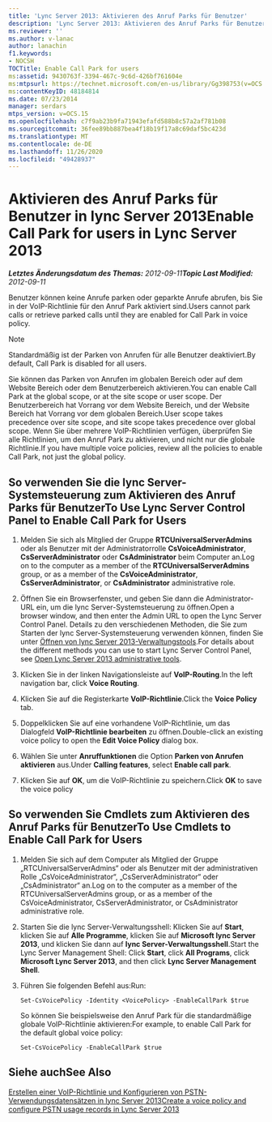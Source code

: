 ```yaml
---
title: 'Lync Server 2013: Aktivieren des Anruf Parks für Benutzer'
description: 'Lync Server 2013: Aktivieren des Anruf Parks für Benutzer.'
ms.reviewer: ''
ms.author: v-lanac
author: lanachin
f1.keywords:
- NOCSH
TOCTitle: Enable Call Park for users
ms:assetid: 9430763f-3394-467c-9c6d-426bf761604e
ms:mtpsurl: https://technet.microsoft.com/en-us/library/Gg398753(v=OCS.15)
ms:contentKeyID: 48184814
ms.date: 07/23/2014
manager: serdars
mtps_version: v=OCS.15
ms.openlocfilehash: c7f9ab23b9fa71943efafd588b8c57a2af781b08
ms.sourcegitcommit: 36fee89bb887bea4f18b19f17a8c69daf5bc423d
ms.translationtype: MT
ms.contentlocale: de-DE
ms.lasthandoff: 11/26/2020
ms.locfileid: "49428937"
---
```

# <a name="enable-call-park-for-users-in-lync-server-2013"></a><span data-ttu-id="99733-103">Aktivieren des Anruf Parks für Benutzer in lync Server 2013</span><span class="sxs-lookup"><span data-stu-id="99733-103">Enable Call Park for users in Lync Server 2013</span></span>

<div data-xmlns="http://www.w3.org/1999/xhtml">

<div class="topic" data-xmlns="http://www.w3.org/1999/xhtml" data-msxsl="urn:schemas-microsoft-com:xslt" data-cs="https://msdn.microsoft.com/">

<div data-asp="https://msdn2.microsoft.com/asp">



</div>

<div id="mainSection">

<div id="mainBody"><span data-ttu-id="99733-104">

<span> </span></span><span class="sxs-lookup"><span data-stu-id="99733-104">

<span> </span></span></span>

<span data-ttu-id="99733-105">_**Letztes Änderungsdatum des Themas:** 2012-09-11_</span><span class="sxs-lookup"><span data-stu-id="99733-105">_**Topic Last Modified:** 2012-09-11_</span></span>

<span data-ttu-id="99733-106">Benutzer können keine Anrufe parken oder geparkte Anrufe abrufen, bis Sie in der VoIP-Richtlinie für den Anruf Park aktiviert sind.</span><span class="sxs-lookup"><span data-stu-id="99733-106">Users cannot park calls or retrieve parked calls until they are enabled for Call Park in voice policy.</span></span>

<div>


> [!NOTE]  
> <span data-ttu-id="99733-107">Standardmäßig ist der Parken von Anrufen für alle Benutzer deaktiviert.</span><span class="sxs-lookup"><span data-stu-id="99733-107">By default, Call Park is disabled for all users.</span></span>



</div>

<span data-ttu-id="99733-108">Sie können das Parken von Anrufen im globalen Bereich oder auf dem Website Bereich oder dem Benutzerbereich aktivieren.</span><span class="sxs-lookup"><span data-stu-id="99733-108">You can enable Call Park at the global scope, or at the site scope or user scope.</span></span> <span data-ttu-id="99733-109">Der Benutzerbereich hat Vorrang vor dem Website Bereich, und der Website Bereich hat Vorrang vor dem globalen Bereich.</span><span class="sxs-lookup"><span data-stu-id="99733-109">User scope takes precedence over site scope, and site scope takes precedence over global scope.</span></span> <span data-ttu-id="99733-110">Wenn Sie über mehrere VoIP-Richtlinien verfügen, überprüfen Sie alle Richtlinien, um den Anruf Park zu aktivieren, und nicht nur die globale Richtlinie.</span><span class="sxs-lookup"><span data-stu-id="99733-110">If you have multiple voice policies, review all the policies to enable Call Park, not just the global policy.</span></span>

<div>

## <a name="to-use-lync-server-control-panel-to-enable-call-park-for-users"></a><span data-ttu-id="99733-111">So verwenden Sie die lync Server-Systemsteuerung zum Aktivieren des Anruf Parks für Benutzer</span><span class="sxs-lookup"><span data-stu-id="99733-111">To Use Lync Server Control Panel to Enable Call Park for Users</span></span>

1.  <span data-ttu-id="99733-112">Melden Sie sich als Mitglied der Gruppe **RTCUniversalServerAdmins** oder als Benutzer mit der Administratorrolle **CsVoiceAdministrator**, **CsServerAdministrator** oder **CsAdministrator** beim Computer an.</span><span class="sxs-lookup"><span data-stu-id="99733-112">Log on to the computer as a member of the **RTCUniversalServerAdmins** group, or as a member of the **CsVoiceAdministrator**, **CsServerAdministrator**, or **CsAdministrator** administrative role.</span></span>

2.  <span data-ttu-id="99733-113">Öffnen Sie ein Browserfenster, und geben Sie dann die Administrator-URL ein, um die lync Server-Systemsteuerung zu öffnen.</span><span class="sxs-lookup"><span data-stu-id="99733-113">Open a browser window, and then enter the Admin URL to open the Lync Server Control Panel.</span></span> <span data-ttu-id="99733-114">Details zu den verschiedenen Methoden, die Sie zum Starten der lync Server-Systemsteuerung verwenden können, finden Sie unter [Öffnen von lync Server 2013-Verwaltungstools](lync-server-2013-open-lync-server-administrative-tools.md).</span><span class="sxs-lookup"><span data-stu-id="99733-114">For details about the different methods you can use to start Lync Server Control Panel, see [Open Lync Server 2013 administrative tools](lync-server-2013-open-lync-server-administrative-tools.md).</span></span>

3.  <span data-ttu-id="99733-115">Klicken Sie in der linken Navigationsleiste auf **VoIP-Routing**.</span><span class="sxs-lookup"><span data-stu-id="99733-115">In the left navigation bar, click **Voice Routing**.</span></span>

4.  <span data-ttu-id="99733-116">Klicken Sie auf die Registerkarte **VoIP-Richtlinie**.</span><span class="sxs-lookup"><span data-stu-id="99733-116">Click the **Voice Policy** tab.</span></span>

5.  <span data-ttu-id="99733-117">Doppelklicken Sie auf eine vorhandene VoIP-Richtlinie, um das Dialogfeld **VoIP-Richtlinie bearbeiten** zu öffnen.</span><span class="sxs-lookup"><span data-stu-id="99733-117">Double-click an existing voice policy to open the **Edit Voice Policy** dialog box.</span></span>

6.  <span data-ttu-id="99733-118">Wählen Sie unter **Anruffunktionen** die Option **Parken von Anrufen aktivieren** aus.</span><span class="sxs-lookup"><span data-stu-id="99733-118">Under **Calling features**, select **Enable call park**.</span></span>

7.  <span data-ttu-id="99733-119">Klicken Sie auf **OK**, um die VoIP-Richtlinie zu speichern.</span><span class="sxs-lookup"><span data-stu-id="99733-119">Click **OK** to save the voice policy</span></span>

</div>

<div>

## <a name="to-use-cmdlets-to-enable-call-park-for-users"></a><span data-ttu-id="99733-120">So verwenden Sie Cmdlets zum Aktivieren des Anruf Parks für Benutzer</span><span class="sxs-lookup"><span data-stu-id="99733-120">To Use Cmdlets to Enable Call Park for Users</span></span>

1.  <span data-ttu-id="99733-121">Melden Sie sich auf dem Computer als Mitglied der Gruppe „RTCUniversalServerAdmins“ oder als Benutzer mit der administrativen Rolle „CsVoiceAdministrator“, „CsServerAdministrator“ oder „CsAdministrator“ an.</span><span class="sxs-lookup"><span data-stu-id="99733-121">Log on to the computer as a member of the RTCUniversalServerAdmins group, or as a member of the CsVoiceAdministrator, CsServerAdministrator, or CsAdministrator administrative role.</span></span>

2.  <span data-ttu-id="99733-122">Starten Sie die lync Server-Verwaltungsshell: Klicken Sie auf **Start**, klicken Sie auf **Alle Programme**, klicken Sie auf **Microsoft lync Server 2013**, und klicken Sie dann auf **lync Server-Verwaltungsshell**.</span><span class="sxs-lookup"><span data-stu-id="99733-122">Start the Lync Server Management Shell: Click **Start**, click **All Programs**, click **Microsoft Lync Server 2013**, and then click **Lync Server Management Shell**.</span></span>

3.  <span data-ttu-id="99733-123">Führen Sie folgenden Befehl aus:</span><span class="sxs-lookup"><span data-stu-id="99733-123">Run:</span></span>
    
        Set-CsVoicePolicy -Identity <VoicePolicy> -EnableCallPark $true
    
    <span data-ttu-id="99733-124">So können Sie beispielsweise den Anruf Park für die standardmäßige globale VoIP-Richtlinie aktivieren:</span><span class="sxs-lookup"><span data-stu-id="99733-124">For example, to enable Call Park for the default global voice policy:</span></span>
    
        Set-CsVoicePolicy -EnableCallPark $true

</div>

<div>

## <a name="see-also"></a><span data-ttu-id="99733-125">Siehe auch</span><span class="sxs-lookup"><span data-stu-id="99733-125">See Also</span></span>


[<span data-ttu-id="99733-126">Erstellen einer VoIP-Richtlinie und Konfigurieren von PSTN-Verwendungsdatensätzen in lync Server 2013</span><span class="sxs-lookup"><span data-stu-id="99733-126">Create a voice policy and configure PSTN usage records in Lync Server 2013</span></span>](lync-server-2013-create-a-voice-policy-and-configure-pstn-usage-records.md)  
  

<span data-ttu-id="99733-127"></div>

</div>

<span> </span>

</div>

</div>

</span><span class="sxs-lookup"><span data-stu-id="99733-127"></div>

</div>

<span> </span>

</div>

</div>

</span></span></div>

